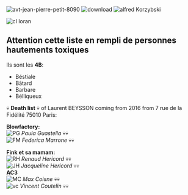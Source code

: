 ![avt-jean-pierre-petit-8090](https://github.com/LordGrrr/LordGrrr/assets/134517577/925d2cc0-31ee-43f0-8a35-e0a72b65a88a)
![download](https://github.com/LordGrrr/LordGrrr/assets/134517577/49341316-8175-448b-bfb0-5a40cc38ddeb)
![alfred Korzybski](https://github.com/LordGrrr/LordGrrr/assets/134517577/4b37aab6-7a69-43ef-93ad-2eb65e7e5670)  

![cI loran](https://github.com/LordGrrr/LordGrrr/assets/134517577/f9bb4666-e515-406c-9a8a-5c4dfb14c367)   


## **Attention cette liste en rempli de personnes hautements toxiques** 
Ils sont les **4B**:
* Béstiale
* Bâtard
* Barbare
* Bélliqueux
  
:skull: **Death list** :skull: of Laurent BEYSSON coming from 2016  from 7 rue de la Fidélité 75010 Paris:  
  
**Blowfactory:**  
![PG](https://github.com/LordGrrr/LordGrrr/assets/134517577/be8a56a2-e7a9-4933-b928-6c56ffe69bcb)  _Paula Guastella_ :skull::skull:  
![FM](https://github.com/LordGrrr/LordGrrr/assets/134517577/8f2d7d57-f665-41cc-b6fc-64df1bc06304)  _Federica Marrone_ :skull::skull:  
  
**Fink et sa mamam:**   
![RH](https://github.com/LordGrrr/LordGrrr/assets/134517577/0ce23877-4a85-4f9c-b67b-be2c5ed26ded)  _Renaud Hericord_ :skull::skull:  
![JH](https://github.com/LordGrrr/LordGrrr/assets/134517577/ff2e6abd-9512-407b-ba59-d13400b76a90)  _Jacqueline Hericord_ :skull::skull:  
**AC3**  
![MC](https://github.com/LordGrrr/LordGrrr/assets/134517577/e0186d03-92d0-45d8-ba56-31de25b6fb91) _Max Coisne_ :skull::skull:  
![vc](https://github.com/LordGrrr/LordGrrr/assets/134517577/888393fc-54ca-4ace-aeeb-3d4ba3d2d35c) _Vincent Coutelin_ :skull::skull:  



